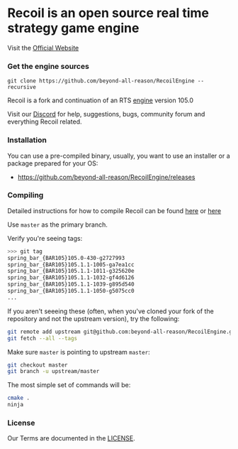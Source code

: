 # Recoil is an open source real time strategy game engine

Visit the [Official Website](https://beyond-all-reason.github.io/RecoilEngine/)

### Get the engine sources

    git clone https://github.com/beyond-all-reason/RecoilEngine --recursive

Recoil is a fork and continuation of an RTS [engine](https://github.com/spring/spring) version 105.0

Visit our [Discord](https://discord.gg/GUpRg6Wz3e) for help, suggestions, bugs, community forum and everything Recoil related.

### Installation

You can use a pre-compiled binary, usually, you want to use an installer or a package prepared for your OS:

* <https://github.com/beyond-all-reason/RecoilEngine/releases>


### Compiling

Detailed instructions for how to compile Recoil can be found [here](https://github.com/beyond-all-reason/RecoilEngine/wiki/Building-and-developing-engine-without-docker) or [here](https://github.com/beyond-all-reason/RecoilEngine/wiki/SpringRTS-Build-Environment-(Docker))

Use `master` as the primary branch.

Verify you're seeing tags:

```bash
>>> git tag
spring_bar_{BAR105}105.0-430-g2727993
spring_bar_{BAR105}105.1.1-1005-ga7ea1cc
spring_bar_{BAR105}105.1.1-1011-g325620e
spring_bar_{BAR105}105.1.1-1032-gf4d6126
spring_bar_{BAR105}105.1.1-1039-g895d540
spring_bar_{BAR105}105.1.1-1050-g5075cc0
...
```

If you aren't seeeing these (often, when you've cloned your fork of the repository and not the upstream version), try the following:

```bash
git remote add upstream git@github.com:beyond-all-reason/RecoilEngine.git
git fetch --all --tags
```

Make sure `master` is pointing to upstream `master`:

```bash
git checkout master
git branch -u upstream/master
```

The most simple set of commands will be:

```bash
cmake .
ninja
```

### License

Our Terms are documented in the [LICENSE](LICENSE).
